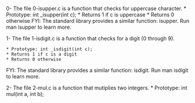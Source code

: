 0- The file 0-isupper.c is a function that checks for uppercase character.
	* Prototype: int _isupper(int c);
	* Returns 1 if c is uppercase
	* Returns 0 otherwise
FYI: The standard library provides a similar function: isupper. Run man isupper to learn more.

1- The file 1-isdigit.c is a function that checks for a digit (0 through 9).

	* Prototype: int _isdigit(int c);
	* Returns 1 if c is a digit
	* Returns 0 otherwise
FYI: The standard library provides a similar function: isdigit. Run man isdigit to learn more.

2- The file 2-mul.c is a function that mutiplies two integers.
	* Prototype: int mul(int a, int b);
